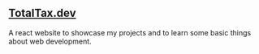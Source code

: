 [TotalTax.dev](https://totaltax.dev)
---
A react website to showcase my projects and to learn some basic things about web development.